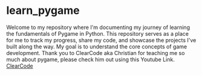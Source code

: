 ﻿# learn_pygame

Welcome to my repository where I'm documenting my journey of learning the fundamentals of Pygame in Python. This repository serves as a place for me to track my progress, share my code, and showcase the projects I've built along the way. My goal is to understand the core concepts of game development. Thank you to ClearCode aka Christian for teaching me so much about pygame, please check him out using this Youtube Link. 
</br>
[ClearCode](https://www.youtube.com/@ClearCode)

